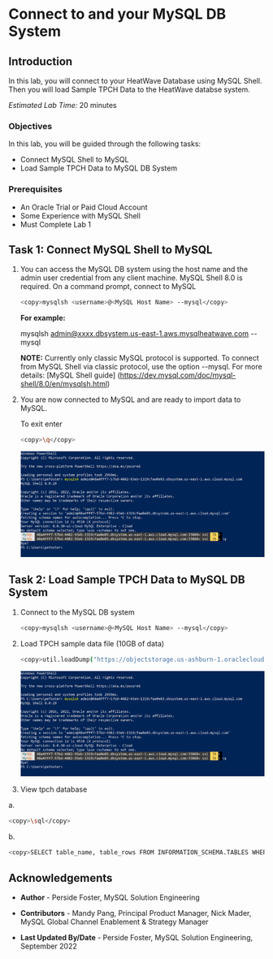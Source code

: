 # Connect to and your MySQL DB System

## Introduction

In this lab, you will connect to your HeatWave Database using MySQL Shell. Then you will load Sample TPCH Data to the  HeatWave databse system.

_Estimated Lab Time:_ 20 minutes

### Objectives

In this lab, you will be guided through the following tasks:

- Connect MySQL Shell to MySQL
- Load Sample TPCH Data to MySQL DB System

### Prerequisites

- An Oracle Trial or Paid Cloud Account
- Some Experience with MySQL Shell
- Must Complete Lab 1

## Task 1: Connect MySQL Shell to MySQL

1. You can access the MySQL DB system using the host name and the admin user
credential from any client machine. MySQL Shell 8.0 is required. On a command
prompt, connect to MySQL

    ```bash
    <copy>mysqlsh <username>@<MySQL Host Name> --mysql</copy>
    ```

    **For example:**

    mysqlsh admin@xxxx.dbsystem.us-east-1.aws.mysqlheatwave.com --mysql

    **NOTE:** Currently only classic MySQL protocol is supported. To connect from
    MySQL Shell via classic protocol, use the option --mysql. For more details:
    [MySQL Shell guide] (<https://dev.mysql.com/doc/mysql-shell/8.0/en/mysqlsh.html>)

2. You are now connected to MySQL and are ready to import data to MySQL.

    To exit enter

    ```bash
    <copy>\q</copy>
    ```

    ![CONNECT](./images/mysqlshellloginexit.png "mysql shell login exit")

## Task 2: Load Sample TPCH Data to MySQL DB System

1. Connect to the MySQL DB system

    ```bash
    <copy>mysqlsh <username>@<MySQL Host Name> --mysql</copy>
    ```

2. Load TPCH sample data file (10GB of data)

     ```bash
    <copy>util.loadDump("https://objectstorage.us-ashburn-1.oraclecloud.com/p/Y5YBAp2U5NPEwFsgXLdWpHU_J-ZredOrg9vggNrusKr102AJa9NMsvUg-u3WSVqE/n/idazzjlcjqzj/b/tpch_bucket/o/tpch_1024/@.manifest.json",{progressFile: "progress.json",threads: 16})</copy>
    ```

    ![CONNECT](./images/mysqlshellloginexit.png "mysql shell login exit")

3. View tpch database

a.

```bash
<copy>\sql</copy>
```

b.

```bash
<copy>SELECT table_name, table_rows FROM INFORMATION_SCHEMA.TABLES WHERE TABLE_SCHEMA = 'tpch';</copy>
```

## Acknowledgements

- **Author** - Perside Foster, MySQL Solution Engineering

- **Contributors** - Mandy Pang, Principal Product Manager,
Nick Mader, MySQL Global Channel Enablement & Strategy Manager
- **Last Updated By/Date** - Perside Foster, MySQL Solution Engineering, September 2022
